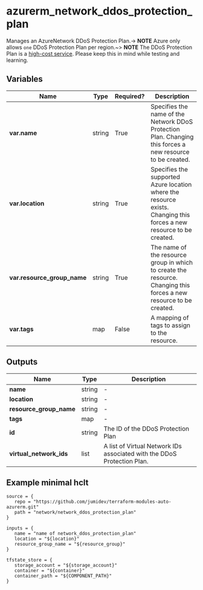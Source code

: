 # azurerm_network_ddos_protection_plan

Manages an AzureNetwork DDoS Protection Plan.-> **NOTE** Azure only allows `one` DDoS Protection Plan per region.~> **NOTE** The DDoS Protection Plan is a [high-cost service](https://azure.microsoft.com/en-us/pricing/details/ddos-protection/#pricing). Please keep this in mind while testing and learning.

## Variables

| Name | Type | Required? |  Description |
| ---- | ---- | --------- |  ----------- |
| **var.name** | string | True | Specifies the name of the Network DDoS Protection Plan. Changing this forces a new resource to be created. | 
| **var.location** | string | True | Specifies the supported Azure location where the resource exists. Changing this forces a new resource to be created. | 
| **var.resource_group_name** | string | True | The name of the resource group in which to create the resource. Changing this forces a new resource to be created. | 
| **var.tags** | map | False | A mapping of tags to assign to the resource. | 



## Outputs

| Name | Type | Description |
| ---- | ---- | --------- | 
| **name** | string  | - | 
| **location** | string  | - | 
| **resource_group_name** | string  | - | 
| **tags** | map  | - | 
| **id** | string  | The ID of the DDoS Protection Plan | 
| **virtual_network_ids** | list  | A list of Virtual Network IDs associated with the DDoS Protection Plan. | 

## Example minimal hclt

```hcl
source = {
   repo = "https://github.com/jumidev/terraform-modules-auto-azurerm.git" 
   path = "network/network_ddos_protection_plan" 
}

inputs = {
   name = "name of network_ddos_protection_plan" 
   location = "${location}" 
   resource_group_name = "${resource_group}" 
}

tfstate_store = {
   storage_account = "${storage_account}" 
   container = "${container}" 
   container_path = "${COMPONENT_PATH}" 
}


```